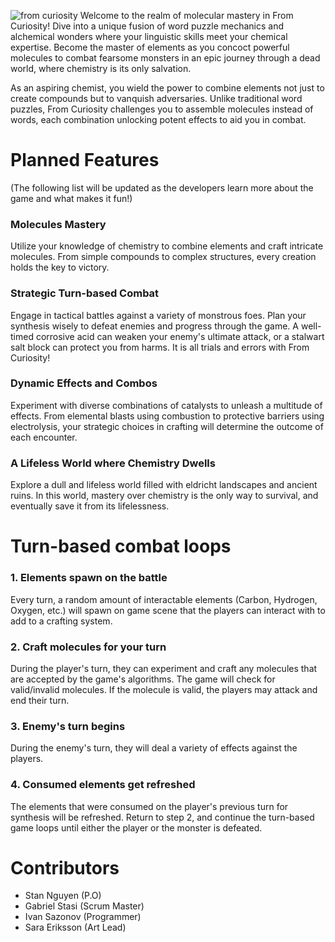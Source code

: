 ![from curiosity](https://github.com/TotoriYoyori/from-curiosity/assets/89681094/968d18d5-b195-4a38-9be4-9d43e831201b)
Welcome to the realm of molecular mastery in From Curiosity! Dive into a unique fusion of word puzzle mechanics and alchemical wonders where your linguistic skills meet your chemical expertise. Become the master of elements as you concoct powerful molecules to combat fearsome monsters in an epic journey through a dead world, where chemistry is its only salvation. 

As an aspiring chemist, you wield the power to combine elements not just to create compounds but to vanquish adversaries. Unlike traditional word puzzles, From Curiosity challenges you to assemble molecules instead of words, each combination unlocking potent effects to aid you in combat. 

# Planned Features
(The following list will be updated as the developers learn more about the game and what makes it fun!)

### Molecules Mastery
Utilize your knowledge of chemistry to combine elements and craft intricate molecules. From simple compounds to complex structures, every creation holds the key to victory.

### Strategic Turn-based Combat
Engage in tactical battles against a variety of monstrous foes. Plan your synthesis wisely to defeat enemies and progress through the game. A well-timed corrosive acid can weaken your enemy's ultimate attack, or a stalwart salt block can protect you from harms. It is all trials and errors with From Curiosity! 

### Dynamic Effects and Combos
Experiment with diverse combinations of catalysts to unleash a multitude of effects. From elemental blasts using combustion to protective barriers using electrolysis, your strategic choices in crafting will determine the outcome of each encounter.

### A Lifeless World where Chemistry Dwells
Explore a dull and lifeless world filled with eldricht landscapes and ancient ruins. In this world, mastery over chemistry is the only way to survival, and eventually save it from its lifelessness. 

# Turn-based combat loops
### 1. Elements spawn on the battle
Every turn, a random amount of interactable elements (Carbon, Hydrogen, Oxygen, etc.) will spawn on game scene that the players can interact with to add to a crafting system. 

### 2. Craft molecules for your turn
During the player's turn, they can experiment and craft any molecules that are accepted by the game's algorithms. The game will check for valid/invalid molecules. If the molecule is valid, the players may attack and end their turn.

### 3. Enemy's turn begins
During the enemy's turn, they will deal a variety of effects against the players. 

### 4. Consumed elements get refreshed
The elements that were consumed on the player's previous turn for synthesis will be refreshed. Return to step 2, and continue the turn-based game loops until either the player or the monster is defeated. 

# Contributors
- Stan Nguyen (P.O)
- Gabriel Stasi (Scrum Master)
- Ivan Sazonov (Programmer)
- Sara Eriksson (Art Lead)
